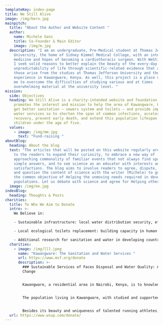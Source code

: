 ```yaml
---
templateKey: index-page
title: We Still Alive
image: /img/hero.jpg
mainpitch:
  title: "About the Author and Website Content "
  author:
    name: Michele Ganz
    title: Co-Founder & Main Editor
    image: /img/m.jpg
  description: "I am an undergraduate, Pre-Medical student at Thomas Jefferson
    University, the home of Sidney Kimmel Medical College, with an interest in
    medicine and hopes of becoming a cardiothoracic surgeon. With WeStillAlive,
    I seek solid reasons to better explain the beauty of the every-day
    unpredictability of life through scientific-related evidence that as well
    those arise from the studies at Thomas Jefferson University and the African
    experience in Kawangware, Kenya. As well, this project is a place useful to
    me to overcome the difficulties of studying various and at times
    overwhelming material at the university level. "
mission:
  side: Objectives
  heading: We Still Alive is a charity-intended website and foundation that
    promotes the interest and mission to help the area of Kawangware, Kenya, to
    get better sanitation – sewers system and toilets – and provide improved
    water services so to shorten the span of common infections, accelerate
    recovery, prevent early death, and extend this population lifespan of
    children under the age of five.
  values:
    - image: /img/mm.jpg
      text: "Fund-raising "
aboutBlog:
  heading: About the blog
  text: "The articles that will be posted on this website regularly are a chance
    to the readers to expand their curiosity, to embrace a new way of
    approaching commonality of familiar events that not always find space to
    simple answers, and to see science as an educator with interests and
    satisfactions. The blog aims to involve readers to agree, dispute, engage
    and question the content of science with the writer (Michele) to go to share
    the common objective of Helping the unmoving needs required in developing
    populations. Let us debate with science and agree for Helping others. "
  image: /img/ee.jpg
indexBlog:
  heading: Thoughts & Posts
charities:
  title: To Who We Aim to Donate
  intro: >-
    We Believe in:

    - Sustainable infrastructure: local water distribution security, efficiency, and renovated (repair leaks in water pipes before and during distribution)

    - Local ecological toilets replacement: building capacity in human resources 

    - Additional research for sanitation and water in developing countries 
  charities:
    - image: /img/lll.jpeg
      name: "Kawangware: The Sanitation and Water Services "
      url: https://www.msf.org/donate
      description: >-
        ### Sustainable Services of Faces Disposal and Water Quality: A Crucial
        Change


        Kawangware, a residential area in Nairobi, Kenya, is to knowledge and experience a place of both fortune and sadness.


        The population living in Kawangware, with studied and supported evidence, seems to be particularly prone to be successful in sports related to high velocities, such as long-distance run competitions. Genetics and environmental (diet) factors present in this area play an important role in determining the success of these athletes. Olympians but also marathon famous winners in running events are known to be coming from this area, indeed.                                       By reminding me of what seems to be unique and astonishing of this population, however, I have to unwillingly say that this attraction shades into uncertainty and sadness also. Kawangware is indeed one of the most impoverished locations of the whole African continent. Sanitation in this area is highly inadequate and hardly meets the basic standards of hygiene and water security.  Kawangware is to date the location where *WeStillAlive*is mostly prone to consider to help and provide support to water and sanitation (toilets and sewering systems) services to improve monitoring infrastructures quality and operational services to water purity and sustainability for toilets operative success. Promoting consumer demand and infrastructure renovation such as old water pipes and feces disposal settings, are key solutions but also challenges to the issue which requires careful attention. *WeStillAlive*aims to give this attention and share the challenges and the results obtained with hard work, dedication, and perseverance. The targeted population for this fund-raising campaign and foundation are particular children living in orphanages in the area of Kawangware. It is of crucial importance to them to provide purified water and enough hygiene and health care security as they are most prone to suffer from diseases (diarrheal disease) caused by water dirtiness and contamination of animal and human faces.


        Besides its beauty and uniqueness of talented running athletes, this region needs change and change needs intentions. *WeStillAlive* considers children's health of this location important, and through improvement in sanitation and water supply, change is no more a need but a possibility.
  url: https://www.wsup.com/donate/
---
```

